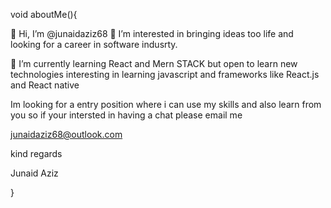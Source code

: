 
 
 void aboutMe(){

👋 Hi, I’m @junaidaziz68   👀 I’m interested in bringing ideas too life and looking for a career in software indusrty.

🌱 I’m currently learning React and Mern STACK but open to learn new technologies interesting in learning javascript and frameworks like React.js and React native

Im looking for a entry position where i can use my skills and also learn from you so if your intersted in having a chat please email me 

junaidaziz68@outlook.com


kind regards 

Junaid Aziz

}
